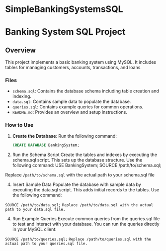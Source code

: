 # SimpleBankingSystemsSQL

# Banking System SQL Project

## Overview
This project implements a basic banking system using MySQL. It includes tables for managing customers, accounts, transactions, and loans.

### Files
- `schema.sql`: Contains the database schema including table creation and indexing.
- `data.sql`: Contains sample data to populate the database.
- `queries.sql`: Contains example queries for common operations.
- `README.md`: Provides an overview and setup instructions.

### How to Use
1. **Create the Database**: Run the following command:
   ```sql
   CREATE DATABASE BankingSystem;
2. Run the Schema Script
Create the tables and indexes by executing the schema.sql script. This sets up the database structure. Use the following command:
USE BankingSystem;
SOURCE /path/to/schema.sql;


Replace `/path/to/schema.sql` with the actual path to your schema.sql file

4. Insert Sample Data
Populate the database with sample data by executing the data.sql script. This adds initial records to the tables. Use the following command:

`SOURCE /path/to/data.sql;`
`Replace /path/to/data.sql with the actual path to your data.sql file.`

4. Run Example Queries
Execute common queries from the queries.sql file to test and interact with your database. You can run the queries directly in your MySQL client:

`SOURCE /path/to/queries.sql;`
`Replace /path/to/queries.sql with the actual path to your queries.sql file.`
